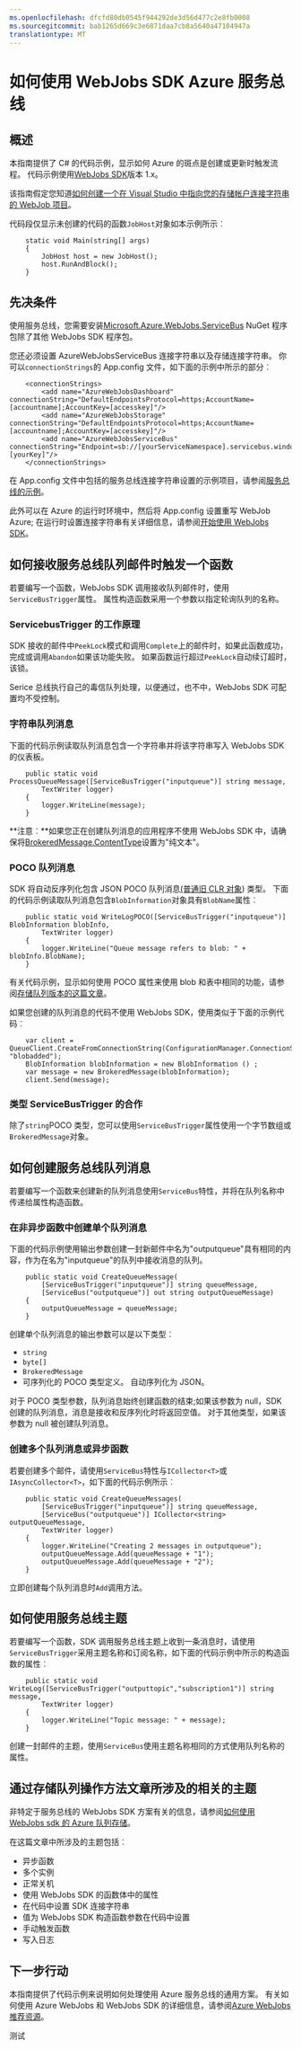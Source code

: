 ```yaml
---
ms.openlocfilehash: dfcfd80db0545f944292de3d56d477c2e8fb0008
ms.sourcegitcommit: bab1265d669c3e6871daa7cb8a5640a47104947a
translationtype: MT
---
```

<properties 
    pageTitle="如何使用 WebJobs SDK Azure 服务总线" 
    description="了解如何使用 WebJobs SDK Azure 服务总线队列和主题。" 
    services="app-service\web, service-bus" 
    documentationCenter=".net" 
    authors="tdykstra" 
    manager="wpickett" 
    editor="jimbe"/>

<tags 
    ms.service="app-service-web" 
    ms.workload="web" 
    ms.tgt_pltfrm="na" 
    ms.devlang="dotnet" 
    ms.topic="article" 
    ms.date="08/10/2015" 
    ms.author="tdykstra"/>

# 如何使用 WebJobs SDK Azure 服务总线

## 概述

本指南提供了 C# 的代码示例，显示如何 Azure 的斑点是创建或更新时触发流程。 代码示例使用[WebJobs SDK](websites-dotnet-webjobs-sdk.md)版本 1.x。

该指南假定您知道[如何创建一个在 Visual Studio 中指向您的存储帐户连接字符串的 WebJob 项目](websites-dotnet-webjobs-sdk-get-started.md)。

代码段仅显示未创建的代码的函数`JobHost`对象如本示例所示︰

        static void Main(string[] args)
        {
            JobHost host = new JobHost();
            host.RunAndBlock();
        }
        
## <a id="prerequisites"></a> 先决条件

使用服务总线，您需要安装[Microsoft.Azure.WebJobs.ServiceBus](https://www.nuget.org/packages/Microsoft.Azure.WebJobs.ServiceBus/) NuGet 程序包除了其他 WebJobs SDK 程序包。 

您还必须设置 AzureWebJobsServiceBus 连接字符串以及存储连接字符串。  你可以`connectionStrings`的 App.config 文件，如下面的示例中所示的部分︰

        <connectionStrings>
            <add name="AzureWebJobsDashboard" connectionString="DefaultEndpointsProtocol=https;AccountName=[accountname];AccountKey=[accesskey]"/>
            <add name="AzureWebJobsStorage" connectionString="DefaultEndpointsProtocol=https;AccountName=[accountname];AccountKey=[accesskey]"/>
            <add name="AzureWebJobsServiceBus" connectionString="Endpoint=sb://[yourServiceNamespace].servicebus.windows.net/;SharedAccessKeyName=RootManageSharedAccessKey;SharedAccessKey=[yourKey]"/>
        </connectionStrings>

在 App.config 文件中包括的服务总线连接字符串设置的示例项目，请参阅[服务总线的示例](https://github.com/Azure/azure-webjobs-sdk-samples/tree/master/BasicSamples/ServiceBus)。 

此外可以在 Azure 的运行时环境中，然后将 App.config 设置重写 WebJob Azure; 在运行时设置连接字符串有关详细信息，请参阅[开始使用 WebJobs SDK](websites-dotnet-webjobs-sdk-get-started.md#configure-the-web-app-to-use-your-azure-sql-database-and-storage-account)。

## <a id="trigger"></a> 如何接收服务总线队列邮件时触发一个函数

若要编写一个函数，WebJobs SDK 调用接收队列邮件时，使用`ServiceBusTrigger`属性。 属性构造函数采用一个参数以指定轮询队列的名称。

### ServicebusTrigger 的工作原理

SDK 接收的邮件中`PeekLock`模式和调用`Complete`上的邮件时，如果此函数成功，完成或调用`Abandon`如果该功能失败。 如果函数运行超过`PeekLock`自动续订超时，该锁。

Serice 总线执行自己的毒信队列处理，以便通过，也不中，WebJobs SDK 可配置均不受控制。 

### 字符串队列消息

下面的代码示例读取队列消息包含一个字符串并将该字符串写入 WebJobs SDK 的仪表板。

        public static void ProcessQueueMessage([ServiceBusTrigger("inputqueue")] string message, 
            TextWriter logger)
        {
            logger.WriteLine(message);
        }

**注意︰**如果您正在创建队列消息的应用程序不使用 WebJobs SDK 中，请确保将[BrokeredMessage.ContentType](http://msdn.microsoft.com/library/microsoft.servicebus.messaging.brokeredmessage.contenttype.aspx)设置为"纯文本"。

### POCO 队列消息

SDK 将自动反序列化包含 JSON POCO 队列消息[(普通旧 CLR 对象](http://en.wikipedia.org/wiki/Plain_Old_CLR_Object)) 类型。 下面的代码示例读取队列消息包含`BlobInformation`对象具有`BlobName`属性︰

        public static void WriteLogPOCO([ServiceBusTrigger("inputqueue")] BlobInformation blobInfo,
            TextWriter logger)
        {
            logger.WriteLine("Queue message refers to blob: " + blobInfo.BlobName);
        }

有关代码示例，显示如何使用 POCO 属性来使用 blob 和表中相同的功能，请参阅[存储队列版本的这篇文章](websites-dotnet-webjobs-sdk-storage-queues-how-to.md#pocoblobs)。

如果您创建的队列消息的代码不使用 WebJobs SDK，使用类似于下面的示例代码︰

        var client = QueueClient.CreateFromConnectionString(ConfigurationManager.ConnectionStrings["AzureWebJobsServiceBus"].ConnectionString, "blobadded");
        BlobInformation blobInformation = new BlobInformation () ;
        var message = new BrokeredMessage(blobInformation);
        client.Send(message);

### 类型 ServiceBusTrigger 的合作

除了`string`POCO 类型，您可以使用`ServiceBusTrigger`属性使用一个字节数组或`BrokeredMessage`对象。

## <a id="create"></a> 如何创建服务总线队列消息

若要编写一个函数来创建新的队列消息使用`ServiceBus`特性，并将在队列名称中传递给属性构造函数。 


### 在非异步函数中创建单个队列消息

下面的代码示例使用输出参数创建一封新邮件中名为"outputqueue"具有相同的内容，作为在名为"inputqueue"的队列中接收消息的队列。

        public static void CreateQueueMessage(
            [ServiceBusTrigger("inputqueue")] string queueMessage,
            [ServiceBus("outputqueue")] out string outputQueueMessage)
        {
            outputQueueMessage = queueMessage;
        }

创建单个队列消息的输出参数可以是以下类型︰

* `string`
* `byte[]`
* `BrokeredMessage`
* 可序列化的 POCO 类型定义。 自动序列化为 JSON。

对于 POCO 类型参数，队列消息始终创建函数的结束;如果该参数为 null，SDK 创建的队列消息，消息是接收和反序列化时将返回空值。 对于其他类型，如果该参数为 null 被创建队列消息。

### 创建多个队列消息或异步函数

若要创建多个邮件，请使用`ServiceBus`特性与`ICollector<T>`或`IAsyncCollector<T>`，如下面的代码示例所示︰

        public static void CreateQueueMessages(
            [ServiceBusTrigger("inputqueue")] string queueMessage,
            [ServiceBus("outputqueue")] ICollector<string> outputQueueMessage,
            TextWriter logger)
        {
            logger.WriteLine("Creating 2 messages in outputqueue");
            outputQueueMessage.Add(queueMessage + "1");
            outputQueueMessage.Add(queueMessage + "2");
        }

立即创建每个队列消息时`Add`调用方法。

## <a id="topics"></a>如何使用服务总线主题

若要编写一个函数，SDK 调用服务总线主题上收到一条消息时，请使用`ServiceBusTrigger`采用主题名称和订阅名称，如下面的代码示例中所示的构造函数的属性︰

        public static void WriteLog([ServiceBusTrigger("outputtopic","subscription1")] string message,
            TextWriter logger)
        {
            logger.WriteLine("Topic message: " + message);
        }

创建一封邮件的主题，使用`ServiceBus`使用主题名称相同的方式使用队列名称的属性。

## <a id="queues"></a>通过存储队列操作方法文章所涉及的相关的主题

非特定于服务总线的 WebJobs SDK 方案有关的信息，请参阅[如何使用 WebJobs sdk 的 Azure 队列存储](websites-dotnet-webjobs-sdk-storage-queues-how-to.md)。 

在这篇文章中所涉及的主题包括︰

* 异步函数
* 多个实例
* 正常关机
* 使用 WebJobs SDK 的函数体中的属性
* 在代码中设置 SDK 连接字符串
* 值为 WebJobs SDK 构造函数参数在代码中设置
* 手动触发函数
* 写入日志

## <a id="nextsteps"></a> 下一步行动

本指南提供了代码示例来说明如何处理使用 Azure 服务总线的通用方案。 有关如何使用 Azure WebJobs 和 WebJobs SDK 的详细信息，请参阅[Azure WebJobs 推荐资源](http://go.microsoft.com/fwlink/?linkid=390226)。
 

测试

